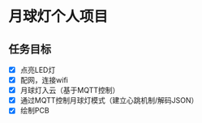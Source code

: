 # 月球灯个人项目
## 任务目标
- [x]  点亮LED灯
- [x]  配网，连接wifi
- [x]  月球灯入云（基于MQTT控制）
- [x]  通过MQTT控制月球灯模式（建立心跳机制/解码JSON）
- [x]  绘制PCB